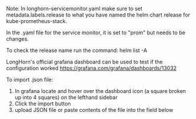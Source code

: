 Note: In longhorn-servicemonitor.yaml make sure to set metadata.labels.release to what you have named the helm chart release for kube-prometheus-stack.


In the .yaml file for the service monitor, it is set to "prom" but needs to be changes.


To check the release name run the command:    helm list -A


LongHorn's official grafana dashboard can be used to test if the configuration worked https://grafana.com/grafana/dashboards/13032



To import .json file:
  1. In grafana locate and hover over the dashboard icon (a square broken up into 4 squares) on the lefthand sidebar
  2. Click the import button
  3. upload JSON file or paste contents of the file into the field below
